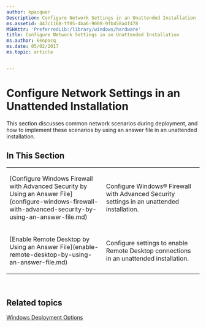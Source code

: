 ```yaml
---
author: kpacquer
Description: Configure Network Settings in an Unattended Installation
ms.assetid: 447c1168-ff05-4ba6-9008-9fb458a4f478
MSHAttr: 'PreferredLib:/library/windows/hardware'
title: Configure Network Settings in an Unattended Installation
ms.author: kenpacq
ms.date: 05/02/2017
ms.topic: article


---
```


# Configure Network Settings in an Unattended Installation


This section discusses common network scenarios during deployment, and how to implement these scenarios by using an answer file in an unattended installation.

## <span id="In_This_Section"></span><span id="in_this_section"></span><span id="IN_THIS_SECTION"></span>In This Section


<table>
<colgroup>
<col width="50%" />
<col width="50%" />
</colgroup>
<tbody>
<tr class="odd">
<td align="left"><p>[Configure Windows Firewall with Advanced Security by Using an Answer File](configure-windows-firewall-with-advanced-security-by-using-an-answer-file.md)</p></td>
<td align="left"><p>Configure Windows® Firewall with Advanced Security settings in an unattended installation.</p></td>
</tr>
<tr class="even">
<td align="left"><p>[Enable Remote Desktop by Using an Answer File](enable-remote-desktop-by-using-an-answer-file.md)</p></td>
<td align="left"><p>Configure settings to enable Remote Desktop connections in an unattended installation.</p></td>
</tr>
</tbody>
</table>

 

## <span id="related_topics"></span>Related topics


[Windows Deployment Options](windows-deployment-options.md)

 

 






